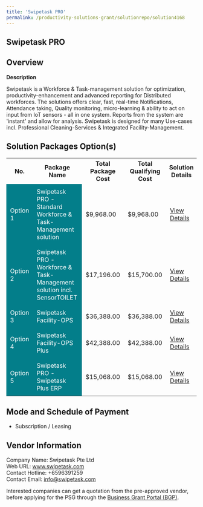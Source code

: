 ```yaml
---
title: 'Swipetask PRO'
permalink: /productivity-solutions-grant/solutionrepo/solution4168
---
```


## Swipetask PRO

## Overview

**Description**

Swipetask is a Workforce & Task-management solution for optimization, productivity-enhancement and advanced reporting for Distributed workforces. The solutions offers clear, fast, real-time Notifications, Attendance taking, Quality monitoring, micro-learning & ability to act on input from IoT sensors - all in one system. Reports from the system are 'instant' and allow for analysis. Swipetask is designed for many Use-cases incl. Professional Cleaning-Services & Integrated Facility-Management. 

## Solution Packages Option(s)

<table>
<tr>
<th><b>No.</b></th>
<th><b>Package Name</b></th>
<th><b>Total Package Cost</b></th>
<th><b>Total Qualifying Cost</b></th>
<th><b>Solution Details</b></th>
</tr>
<tr>
<td style='padding: 10px; background-color: #037E8A; color: #FFFFFF;'>Option 1</td>
<td style='padding: 10px; background-color: #037E8A; color: #FFFFFF;'>Swipetask PRO - Standard Workforce & Task-Management solution</td>
<td style='padding: 10px;'>$9,968.00</td>
<td style='padding: 10px;'>$9,968.00</td>
<td style='padding: 10px;'><a href='/images/psg/Swipetask_20210229_Desensitised_Annex_3_Part_1.pdf' target='_blank'>View Details</a></td>
</tr>
<tr>
<td style='padding: 10px; background-color: #037E8A; color: #FFFFFF;'>Option 2</td>
<td style='padding: 10px; background-color: #037E8A; color: #FFFFFF;'>Swipetask PRO - Workforce & Task-Management solution incl. SensorTOILET</td>
<td style='padding: 10px;'>$17,196.00</td>
<td style='padding: 10px;'>$15,700.00</td>
<td style='padding: 10px;'><a href='/images/psg/Swipetask_20210229_Desensitised_Annex_3_Part_2.pdf' target='_blank'>View Details</a></td>
</tr>
<tr>
<td style='padding: 10px; background-color: #037E8A; color: #FFFFFF;'>Option 3</td>
<td style='padding: 10px; background-color: #037E8A; color: #FFFFFF;'>Swipetask Facility-OPS</td>
<td style='padding: 10px;'>$36,388.00</td>
<td style='padding: 10px;'>$36,388.00</td>
<td style='padding: 10px;'><a href='/images/psg/Swipetask_20210229_Desensitised_Annex_3_Part_3.pdf' target='_blank'>View Details</a></td>
</tr>
<tr>
<td style='padding: 10px; background-color: #037E8A; color: #FFFFFF;'>Option 4</td>
<td style='padding: 10px; background-color: #037E8A; color: #FFFFFF;'>Swipetask Facility-OPS Plus</td>
<td style='padding: 10px;'>$42,388.00</td>
<td style='padding: 10px;'>$42,388.00</td>
<td style='padding: 10px;'><a href='/images/psg/Swipetask_20210229_Desensitised_Annex_3_Part_4.pdf' target='_blank'>View Details</a></td>
</tr>
<tr>
<td style='padding: 10px; background-color: #037E8A; color: #FFFFFF;'>Option 5</td>
<td style='padding: 10px; background-color: #037E8A; color: #FFFFFF;'>Swipetask PRO - Swipetask Plus ERP</td>
<td style='padding: 10px;'>$15,068.00</td>
<td style='padding: 10px;'>$15,068.00</td>
<td style='padding: 10px;'><a href='/images/psg/Desensitised_Swipetask_Annex_3_CR_wef_19_May_2022_Part_1.pdf' target='_blank'>View Details</a></td>
</tr>
</table>

## Mode and Schedule of Payment

 - Subscription / Leasing

## Vendor Information

 Company Name: Swipetask Pte Ltd<br>Web URL: www.swipetask.com <br>Contact Hotline: +6596391259 <br>Contact Email: info@swipetask.com <br>

Interested companies can get a quotation from the pre-approved vendor, before applying for the PSG through the <a href='https://www.businessgrants.gov.sg/' target='_blank' rel='noopener'>Business Grant Portal (BGP)</a>.

<script src="/jquery/resize-tables.js"></script>
